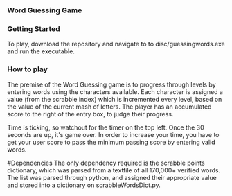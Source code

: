 ### Word Guessing Game



### Getting Started
To play, download the repository and navigate to to disc/guessingwords.exe and run the executable. 


### How to play

The premise of the Word Guessing game is to progress through levels by entering words using the characters available. Each character is assigned a value (from the scrabble index) which is incremented every level, based on the value of the current mash of letters. The player has an accumulated score to the right of the entry box, to judge their progress.

Time is ticking, so watchout for the timer on the top left. Once the 30 seconds are up, it's game over. In order to increase your time, you have to get your user score to pass the minimum passing score by entering valid words. 


#Dependencies
The only dependency required is the scrabble points dictionary, which was parsed from a textfile of all 170,000+ verified words. The list was parsed through python, and assigned their appropriate value and stored into a dictionary on scrabbleWordsDict.py.
